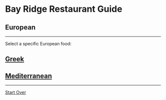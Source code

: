 # Bay Ridge Restaurant Guide
## European
---
Select a specific European food:
## [Greek](greek.md) 
## [Mediterranean](mediterranean.md)
---
[Start Over](../home.md)